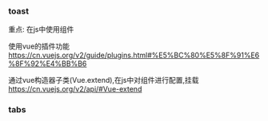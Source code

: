 

### toast

重点: 在js中使用组件

使用vue的插件功能
https://cn.vuejs.org/v2/guide/plugins.html#%E5%BC%80%E5%8F%91%E6%8F%92%E4%BB%B6

通过vue构造器子类(Vue.extend),在js中对组件进行配置,挂载
https://cn.vuejs.org/v2/api/#Vue-extend


### tabs
